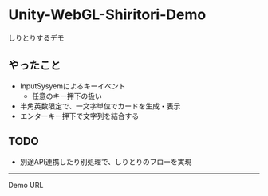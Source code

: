 # Unity-WebGL-Shiritori-Demo
しりとりするデモ

## やったこと
- InputSysyemによるキーイベント
    - 任意のキー押下の扱い
- 半角英数限定で、一文字単位でカードを生成・表示
- エンターキー押下で文字列を結合する

## TODO
- 別途API連携したり別処理で、しりとりのフローを実現

---
Demo URL
